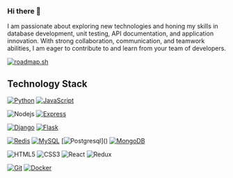 ### Hi there 👋
I am passionate about exploring new technologies and honing my skills in database
development, unit testing, API documentation, and application innovation. With strong collaboration,
communication, and teamwork abilities, I am eager to contribute to and learn from your team of developers.

[![roadmap.sh](https://api.roadmap.sh/v1-badge/wide/64a44259ec22530247ecb37d?variant=light&roadmaps=postgresql-dba%2Cbackend)](https://roadmap.sh)

## Technology Stack

[![Python](https://img.shields.io/badge/Python-3776AB?style=flat-square&logo=python&logoColor=ffffff)](https://www.python.org/)
[![JavaScript](https://img.shields.io/badge/JavaScript-%23F7DF1C?style=flat-square&logo=javascript&logoColor=000000&labelColor=%23F7DF1C&color=%23FFCE5A)](https://www.javascript.com/)

![Nodejs](https://img.shields.io/badge/-Node-black?style=flat-square&logo=Node.js)
[![Express](https://img.shields.io/badge/Express-000000?&style=flat-square&logo=Express&logoColor=white)](https://expressjs.com/)

[![Django](https://img.shields.io/badge/-Django-092E20?style=flat-square&logo=Django&logoColor=ffffff)](https://www.djangoproject.com/)
[![Flask](https://img.shields.io/badge/-Flask-000000?style=flat-square&logo=Flask&logoColor=ffffff)](https://flask.palletsprojects.com/)

[![Redis](https://img.shields.io/badge/-Redis-DC382D?style=flat-square&logo=Redis&logoColor=ffffff)](https://redis.io/)
[![MySQL](https://img.shields.io/badge/-MySQL-4479A1?style=flat-square&logo=MySQL&logoColor=ffffff)](https://www.mysql.com/)
[![Postgresql](https://img.shields.io/badge/Postgres-%23316192.svg?style=flat-square&logo=postgresql&logoColor=white")]()
[![MongoDB](https://img.shields.io/badge/-MongoDB-47A248?style=flat-square&logo=MongoDB&logoColor=ffffff)](https://www.mongodb.com/)

![HTML5](https://img.shields.io/badge/-HTML5-E34F26?style=flat-square&logo=html5&logoColor=white)
![CSS3](https://img.shields.io/badge/-CSS3-1572B6?style=flat-square&logo=css3)
![React](https://img.shields.io/badge/React-%2320232a.svg?style=flat-square&logo=react&logoColor=%2361DAFB")
![Redux](https://img.shields.io/badge/Redux-%23593d88.svg?style=flat-square&logo=redux&logoColor=white")

[![Git](https://img.shields.io/badge/-Git-%23F05032?style=flat-square&logo=git&logoColor=%23ffffff)](https://git-scm.com/)
[![Docker](https://img.shields.io/badge/-Docker-2496ED?style=flat-square&logo=docker&logoColor=ffffff)](https://www.docker.com/)
